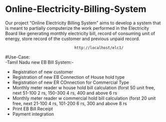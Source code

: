 # Online-Electricity-Billing-System
Our project “Online Electricity Billing System” aims to develop a system that is meant to partially computerize the work performed in the Electricity Board like generating monthly electricity bill, record of consuming unit of energy, store record of the customer and previous unpaid record.

                                   http://localhost/elc1/
 #Use-Case:   
 -Tamil Nadu new EB Bill System:-
- Registration of new customer 
- Registration of new EB Connection of House hold type
- Registration of new ER COnnection for Commercial Type
- Monthly meter reader w house hold bill calculation (forst 50 unit free, next 51-100 2 rs, 150-300 4 rs, 400 and above 6 rs
- Monthly meter reader w commercial hold bill calculation (forst 20 unit free, next 21-100 4 rs, 101-200 6 rs, 300 and above 8 rs 
- Print EB Bill Receipt
- Payment integration




